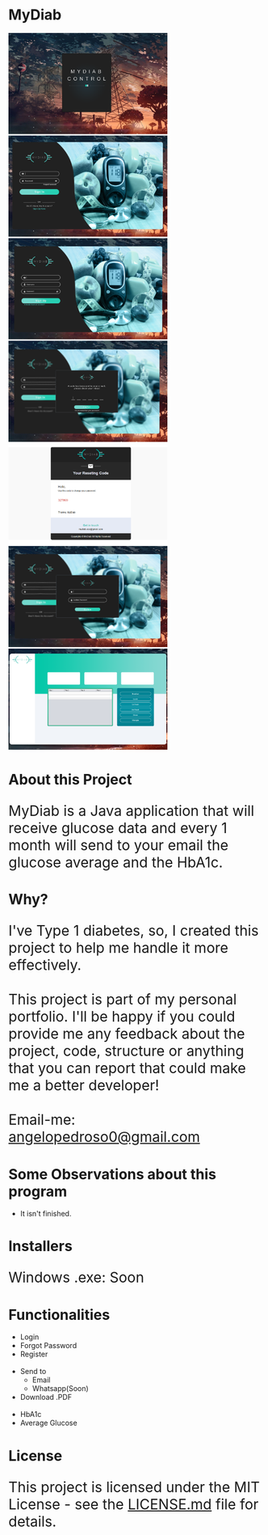 # MyDiab
<div>
      <img src= "https://github.com/angelopedroso/MyDiab/blob/main/imagesRDME/Screenshot_21.png" width="315" height="200" />
      <img src= "https://github.com/angelopedroso/MyDiab/blob/main/imagesRDME/Screenshot_22.png" width="315" height="200" />
      <img src= "https://github.com/angelopedroso/MyDiab/blob/main/imagesRDME/Screenshot_23.png" width="315" height="200" />
      <img src= "https://github.com/angelopedroso/MyDiab/blob/main/imagesRDME/Screenshot_24.png" width="315" height="200" />
      <img src= "https://github.com/angelopedroso/MyDiab/blob/main/imagesRDME/Screenshot_25.png" width="315" height="200" />
      <img src= "https://github.com/angelopedroso/MyDiab/blob/main/imagesRDME/Screenshot_26.png" width="315" height="200" />
      <img src= "https://github.com/angelopedroso/MyDiab/blob/main/imagesRDME/Screenshot_27.png" width="315" height="200" />
</div>

<div>
      <h1>About this Project</h1>
      <p style="font-size: 2em;">MyDiab is a Java application that will receive glucose data and every 1 month will send to your email the glucose average and the HbA1c.</p>
</div>

<div>
      <h1>Why?</h1>
      <p style="font-size: 2em;">
            I've Type 1 diabetes, so, I created this project to help me handle it more effectively.<br><br>
            This project is part of my personal portfolio. I'll be happy if you could provide me any feedback about the project, code, structure or anything that you can report that could make me a better developer!<br><br>
            Email-me: <a href="mailto:angelopedroso0@gmail.com" alt="My email">angelopedroso0@gmail.com</a>
      </p>
</div>

<div>
      <h1>Some Observations about this program</h1>
      <ul>
            <li>It isn't finished.</li>
      </ul>
</div>

<div>
      <h1>Installers</h1>
      <p style="font-size: 2em;">Windows .exe: Soon</p>
</div>

<div>
      <h1>Functionalities</h1>
      <ul>
            <li>Login</li>
            <li>Forgot Password</li>
            <li>Register</li><br>
            <li>Send to
                  <ul>
                        <li>Email</li>
                        <li>Whatsapp(Soon)</li>
                  </ul>
            </li>
            <li>Download .PDF</li><br>
            <li>HbA1c</li>
            <li>Average Glucose</li>
      </ul>
</div>

<div>
      <h1>License</h1>
      <p style="font-size: 2em;">This project is licensed under the MIT License - see the <a href="https://github.com/angelopedroso/MyDiab/blob/main/LICENSE" alt="License">LICENSE.md</a> file for details.</p>
</div>
